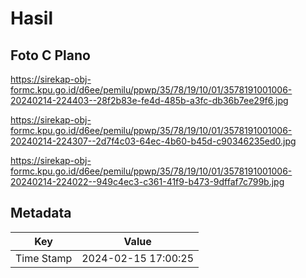 # Hasil

## Foto C Plano

https://sirekap-obj-formc.kpu.go.id/d6ee/pemilu/ppwp/35/78/19/10/01/3578191001006-20240214-224403--28f2b83e-fe4d-485b-a3fc-db36b7ee29f6.jpg

https://sirekap-obj-formc.kpu.go.id/d6ee/pemilu/ppwp/35/78/19/10/01/3578191001006-20240214-224307--2d7f4c03-64ec-4b60-b45d-c90346235ed0.jpg

https://sirekap-obj-formc.kpu.go.id/d6ee/pemilu/ppwp/35/78/19/10/01/3578191001006-20240214-224022--949c4ec3-c361-41f9-b473-9dffaf7c799b.jpg


## Metadata

| Key        | Value               |
| ---------- | ------------------- |
| Time Stamp | 2024-02-15 17:00:25 |



